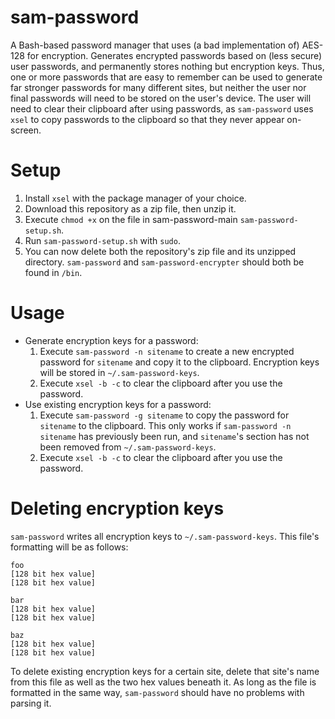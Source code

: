 # sam-password
A Bash-based password manager that uses (a bad implementation of) AES-128 for
encryption. Generates encrypted passwords based on (less secure) user passwords, 
and permanently stores nothing but encryption keys. Thus, one or more passwords 
that are easy to remember can be used to generate far stronger passwords for
many different sites, but neither the user nor final passwords will need to be 
stored on the user's device. The user will need to clear their clipboard after 
using passwords, as `sam-password` uses `xsel` to copy passwords to the 
clipboard so that they never appear on-screen.
# Setup
1. Install `xsel` with the package manager of your choice.
2. Download this repository as a zip file, then unzip it.
3. Execute `chmod +x` on the file in sam-password-main `sam-password-setup.sh`.
4. Run `sam-password-setup.sh` with `sudo`.
5. You can now delete both the repository's zip file and its unzipped directory.
`sam-password` and `sam-password-encrypter` should both be found in `/bin`.
# Usage
* Generate encryption keys for a password:
    1. Execute `sam-password -n sitename` to create a new encrypted password for
    `sitename` and copy it to the clipboard. Encryption keys will be stored in 
    `~/.sam-password-keys`.
    2. Execute `xsel -b -c` to clear the clipboard after you use the password.
* Use existing encryption keys for a password:
    1. Execute `sam-password -g sitename` to copy the password for `sitename` to 
    the clipboard. This only works if `sam-password -n sitename` has previously 
    been run, and `sitename`'s section has not been removed from 
    `~/.sam-password-keys`.
    2. Execute `xsel -b -c` to clear the clipboard after you use the password.
# Deleting encryption keys
`sam-password` writes all encryption keys to `~/.sam-password-keys`. This file's 
formatting will be as follows:
```
foo
[128 bit hex value]
[128 bit hex value]

bar
[128 bit hex value]
[128 bit hex value]

baz
[128 bit hex value]
[128 bit hex value]
```
To delete existing encryption keys for a certain site, delete that site's name 
from this file as well as the two hex values beneath it. As long as the file is 
formatted in the same way, `sam-password` should have no problems with parsing 
it.
